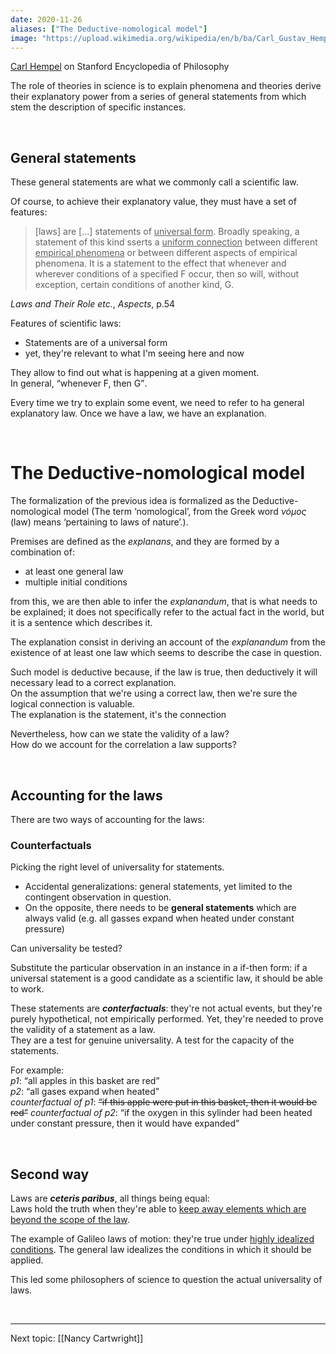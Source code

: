 ```yaml
---
date: 2020-11-26
aliases: ["The Deductive-nomological model"]
image: "https://upload.wikimedia.org/wikipedia/en/b/ba/Carl_Gustav_Hempel.jpg"
---
```

[Carl Hempel](https://plato.stanford.edu/entries/hempel/ "Carl Hempel on Stanford Encyclopedia of Philosophy") on Stanford Encyclopedia of Philosophy

The role of theories in science is to explain phenomena and theories derive their explanatory power from a series of general statements from which stem the description of specific instances.

<br>

## General statements

These general statements are what we commonly call a scientific law.

Of course, to achieve their explanatory value, they must have a set of features:

> \[laws\] are \[…\] statements of <u>universal form</u>. Broadly speaking, a statement of this kind sserts a <u>uniform connection</u> between different <u>empirical phenomena</u> or between different aspects of empirical phenomena. It is a statement to the effect that whenever and wherever conditions of a specified F occur, then so will, without exception, certain conditions of another kind, G.

<p class="cite"><cite>Laws and Their Role etc.</cite>, <em>Aspects</em>, p.54</p>

Features of scientific laws:
- Statements are of a universal form
- yet, they're relevant to what I'm seeing here and now

They allow to find out what is happening at a given moment.\
In general, <q>whenever F, then G</q>. 

Every time we try to explain some event, we need to refer to ha general explanatory law. Once we have a law, we have an explanation.

<br>

# The Deductive-nomological model

The formalization of the previous idea is formalized as the Deductive-nomological model (The term ‘nomological’, from the Greek word *νόμος* (law) means ‘pertaining to laws of nature’.).

Premises are defined as the *explanans*, and they are formed by a combination of:
- at least one general law
- multiple initial conditions

from this, we are then able to infer the *explanandum*, that is what needs to be explained; it does not specifically refer to the actual fact in the world, but it is a sentence which describes it.

The explanation consist in deriving an account of the *explanandum* from the existence of at least one law which seems to describe the case in question.

Such model is deductive because, if the law is true, then deductively it will necessary lead to a correct explanation.\
On the assumption that we're using a correct law, then we're sure the logical connection is valuable.\
The explanation is the statement, it's the connection

Nevertheless, how can we state the validity of a law?\
How do we account for the correlation a law supports?

<br>

## Accounting for the laws

There are two ways of accounting for the laws:

### Counterfactuals

Picking the right level of universality for statements.

- Accidental generalizations: general statements, yet limited to the contingent observation in question.
- On the opposite, there needs to be **general statements** which are always valid (e.g. all gasses expand when heated under constant pressure)

Can universality be tested?

Substitute the particular observation in an instance in a if-then form: if a universal statement is a good candidate as a scientific law, it should be able to work.

These statements are ***conterfactuals***: they're not actual events, but they're purely hypothetical, not empirically performed. Yet, they're needed to prove the validity of a statement as a law.\
They are a test for genuine universality. A test for the capacity of the statements.

For example:\
*p1*: <q>all apples in this basket are red</q>\
*p2*: <q>all gases expand when heated</q>\
*counterfactual of p1*: ~~<q>if this apple were put in this basket, then it would be red</q>~~
*counterfactual of p2*: <q>if the oxygen in this sylinder had been heated under constant pressure, then it would have expanded</q>

<br>

## Second way

Laws are ***ceteris paribus***, all things being equal:\
Laws hold the truth when they're able to <u>keep away elements which are beyond the scope of the law</u>.

The example of Galileo laws of motion: they're true under <u>highly idealized conditions</u>. The general law idealizes the conditions in which it should be applied.

This led some philosophers of science to question the actual universality of laws.

<br>

---

Next topic: [[Nancy Cartwright]]